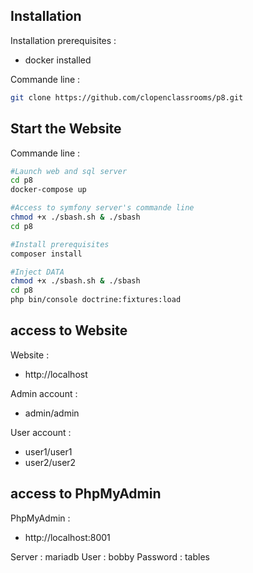 ## Installation

Installation prerequisites :
- docker installed

Commande line :
```Bash
git clone https://github.com/clopenclassrooms/p8.git
```

## Start the Website
Commande line :
```Bash
#Launch web and sql server
cd p8
docker-compose up

#Access to symfony server's commande line
chmod +x ./sbash.sh & ./sbash
cd p8

#Install prerequisites
composer install

#Inject DATA
chmod +x ./sbash.sh & ./sbash
cd p8
php bin/console doctrine:fixtures:load
```

## access to Website

Website :
- http://localhost

Admin account :
- admin/admin

User account :
- user1/user1
- user2/user2

## access to PhpMyAdmin
PhpMyAdmin :
- http://localhost:8001

Server : mariadb
User : bobby
Password : tables
